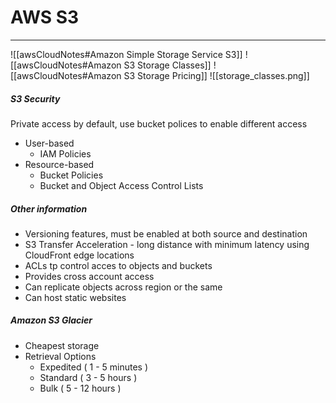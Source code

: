 # AWS S3
---
![[awsCloudNotes#Amazon Simple Storage Service S3]]
![[awsCloudNotes#Amazon S3 Storage Classes]]
![[awsCloudNotes#Amazon S3 Storage Pricing]]
![[storage_classes.png]]
##### S3 Security
Private access by default, use bucket polices to enable different access 
- User-based
	- IAM Policies
- Resource-based
	- Bucket Policies
	- Bucket and Object Access Control Lists

##### Other information
- Versioning features, must be enabled at both source and destination
- S3 Transfer Acceleration - long distance  with minimum latency using CloudFront edge locations
- ACLs tp control acces to objects and buckets
- Provides cross account access
- Can replicate objects across region or the same
- Can host static websites

##### Amazon S3 Glacier
- Cheapest storage
- Retrieval Options
	- Expedited ( 1 - 5 minutes )
	- Standard ( 3 - 5 hours )
	- Bulk ( 5 - 12 hours )